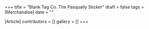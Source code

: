 +++
title = "Blank Tag Co. The Pasqually Sticker"
draft = false
tags = [Merchandise]
date = ""

[Article]
contributors = []
gallery = []
+++